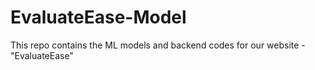 # EvaluateEase-Model
This repo contains the ML models and backend codes for our website - "EvaluateEase"

